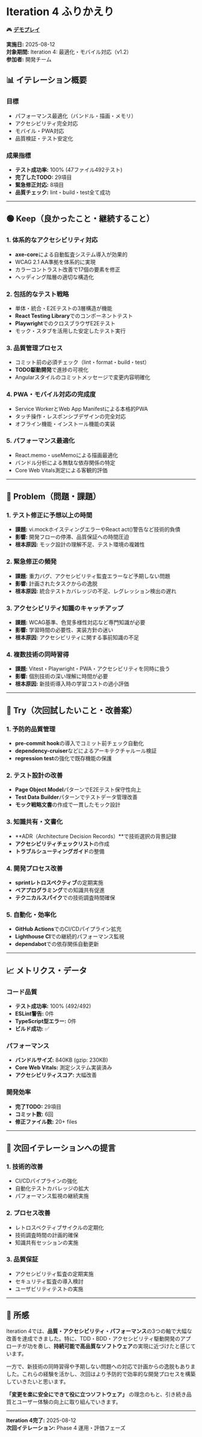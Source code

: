 # Iteration 4 ふりかえり

🎮 **[デモプレイ](https://case-study-game-dev-5ltf-4266yz8xe-k2works-projects.vercel.app/)**

**実施日:** 2025-08-12  
**対象期間:** Iteration 4: 最適化・モバイル対応（v1.2）  
**参加者:** 開発チーム  

## 📊 イテレーション概要

### 目標
- パフォーマンス最適化（バンドル・描画・メモリ）
- アクセシビリティ完全対応
- モバイル・PWA対応
- 品質検証・テスト安定化

### 成果指標
- **テスト成功率:** 100% (47ファイル492テスト)
- **完了したTODO:** 29項目
- **緊急修正対応:** 8項目
- **品質チェック:** lint・build・test全て成功

---

## 🟢 Keep（良かったこと・継続すること）

### 1. **体系的なアクセシビリティ対応**
- **axe-core**による自動監査システム導入が効果的
- WCAG 2.1 AA準拠を体系的に実現
- カラーコントラスト改善で17個の要素を修正
- ヘッディング階層の適切な構造化

### 2. **包括的なテスト戦略**
- 単体・統合・E2Eテストの3層構造が機能
- **React Testing Library**でのコンポーネントテスト
- **Playwright**でのクロスブラウザE2Eテスト
- モック・スタブを活用した安定したテスト実行

### 3. **品質管理プロセス**
- コミット前の必須チェック（lint・format・build・test）
- **TODO駆動開発**で進捗の可視化
- Angularスタイルのコミットメッセージで変更内容明確化

### 4. **PWA・モバイル対応の完成度**
- Service WorkerとWeb App Manifestによる本格的PWA
- タッチ操作・レスポンシブデザインの完全対応
- オフライン機能・インストール機能の実装

### 5. **パフォーマンス最適化**
- React.memo・useMemoによる描画最適化
- バンドル分析による無駄な依存関係の特定
- Core Web Vitals測定による客観的評価

---

## 🔴 Problem（問題・課題）

### 1. **テスト修正に予想以上の時間**
- **課題:** vi.mockホイスティングエラーやReact act()警告など技術的負債
- **影響:** 開発フローの停滞、品質保証への時間圧迫
- **根本原因:** モック設計の理解不足、テスト環境の複雑性

### 2. **緊急修正の頻発**
- **課題:** 重力バグ、アクセシビリティ監査エラーなど予期しない問題
- **影響:** 計画されたタスクからの逸脱
- **根本原因:** 統合テストカバレッジの不足、レグレッション検出の遅れ

### 3. **アクセシビリティ知識のキャッチアップ**
- **課題:** WCAG基準、色覚多様性対応など専門知識が必要
- **影響:** 学習時間の必要性、実装方針の迷い
- **根本原因:** アクセシビリティに関する事前知識の不足

### 4. **複数技術の同時習得**
- **課題:** Vitest・Playwright・PWA・アクセシビリティを同時に扱う
- **影響:** 個別技術の深い理解に時間が必要
- **根本原因:** 新技術導入時の学習コストの過小評価

---

## 🔵 Try（次回試したいこと・改善案）

### 1. **予防的品質管理**
- **pre-commit hook**の導入でコミット前チェック自動化
- **dependency-cruiser**などによるアーキテクチャルール検証
- **regression test**の強化で既存機能の保護

### 2. **テスト設計の改善**
- **Page Object Model**パターンでE2Eテスト保守性向上
- **Test Data Builder**パターンでテストデータ管理改善
- **モック戦略文書**の作成で一貫したモック設計

### 3. **知識共有・文書化**
- **ADR（Architecture Decision Records）**で技術選択の背景記録
- **アクセシビリティチェックリスト**の作成
- **トラブルシューティングガイド**の整備

### 4. **開発プロセス改善**
- **sprintレトロスペクティブ**の定期実施
- **ペアプログラミング**での知識共有促進
- **テクニカルスパイク**での技術調査時間確保

### 5. **自動化・効率化**
- **GitHub Actions**でのCI/CDパイプライン拡充
- **Lighthouse CI**での継続的パフォーマンス監視
- **dependabot**での依存関係自動更新

---

## 📈 メトリクス・データ

### コード品質
- **テスト成功率:** 100% (492/492)
- **ESLint警告:** 0件
- **TypeScript型エラー:** 0件
- **ビルド成功:** ✅

### パフォーマンス
- **バンドルサイズ:** 840KB (gzip: 230KB)
- **Core Web Vitals:** 測定システム実装済み
- **アクセシビリティスコア:** 大幅改善

### 開発効率
- **完了TODO:** 29項目
- **コミット数:** 6回
- **修正ファイル数:** 20+ files

---

## 🎯 次回イテレーションへの提言

### 1. **技術的改善**
- CI/CDパイプラインの強化
- 自動化テストカバレッジの拡大
- パフォーマンス監視の継続実施

### 2. **プロセス改善**
- レトロスペクティブサイクルの定期化
- 技術調査時間の計画的確保
- 知識共有セッションの実施

### 3. **品質保証**
- アクセシビリティ監査の定期実施
- セキュリティ監査の導入検討
- ユーザビリティテストの実施

---

## 💬 所感

Iteration 4では、**品質・アクセシビリティ・パフォーマンス**の3つの軸で大幅な改善を達成できました。特に、TDD・BDD・アクセシビリティ駆動開発のアプローチが功を奏し、**持続可能で高品質なソフトウェア**の実現に近づけたと感じています。

一方で、新技術の同時習得や予期しない問題への対応で計画からの逸脱もありました。これらの経験を活かし、次回はより予防的で効率的な開発プロセスを構築していきたいと思います。

**「変更を楽に安全にできて役に立つソフトウェア」** の理念のもと、引き続き品質とユーザー体験の向上に取り組んでいきます。

---

**Iteration 4完了:** 2025-08-12  
**次回イテレーション:** Phase 4 運用・評価フェーズ